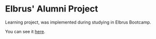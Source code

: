 # Elbrus' Alumni Project

Learning project, was implemented during studying in Elbrus Bootcamp.

You can see it  <a href="https://elbrus-alumni-project.herokuapp.com">here</a>.
